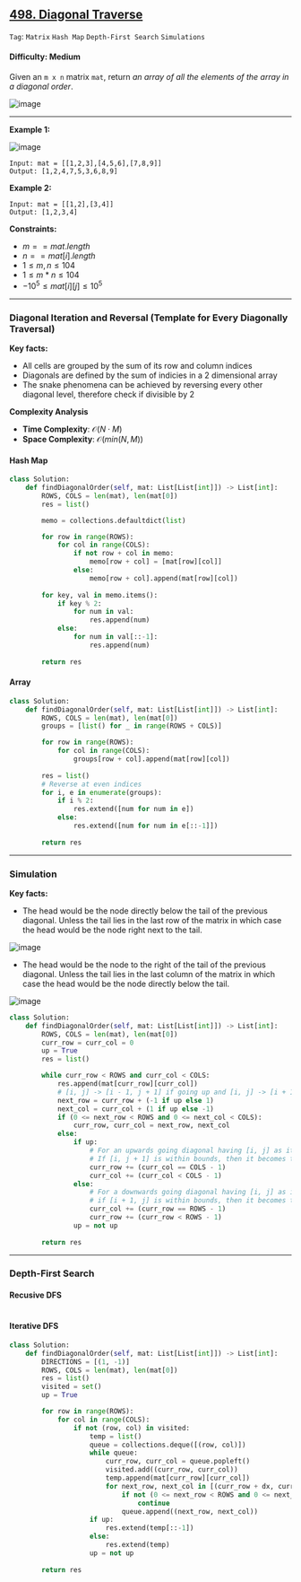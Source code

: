 ## [498. Diagonal Traverse](https://leetcode.com/problems/diagonal-traverse)

```Tag```: ```Matrix``` ```Hash Map``` ```Depth-First Search``` ```Simulations```

#### Difficulty: Medium

Given an ```m x n``` matrix ```mat```, return _an array of all the elements of the array in a diagonal order_.

![image](https://github.com/quananhle/Python/assets/35042430/5bcaa21a-c794-4a71-90ef-6ddedba64d9e)

---

__Example 1:__

![image](https://assets.leetcode.com/uploads/2021/04/10/diag1-grid.jpg)
```
Input: mat = [[1,2,3],[4,5,6],[7,8,9]]
Output: [1,2,4,7,5,3,6,8,9]
```

__Example 2:__
```
Input: mat = [[1,2],[3,4]]
Output: [1,2,3,4]
```

__Constraints:__

- $m == mat.length$
- $n == mat[i].length$
- $1 \le m, n \le 104$
- $1 \le m * n \le 104$
- $-10^5 \le mat[i][j] \le 10^5$

---

###  Diagonal Iteration and Reversal (Template for Every Diagonally Traversal)

__Key facts:__
- All cells are grouped by the sum of its row and column indices
- Diagonals are defined by the sum of indicies in a 2 dimensional array
- The snake phenomena can be achieved by reversing every other diagonal level, therefore check if divisible by 2

__Complexity Analysis__

- __Time Complexity__: $\mathcal{O}(N \cdot M)$
- __Space Complexity__: $\mathcal{O}(min(N, M))$

#### Hash Map

```Python
class Solution:
    def findDiagonalOrder(self, mat: List[List[int]]) -> List[int]:
        ROWS, COLS = len(mat), len(mat[0])
        res = list()

        memo = collections.defaultdict(list)

        for row in range(ROWS):
            for col in range(COLS):
                if not row + col in memo:
                    memo[row + col] = [mat[row][col]]
                else:
                    memo[row + col].append(mat[row][col])
        
        for key, val in memo.items():
            if key % 2:
                for num in val:
                    res.append(num)
            else:
                for num in val[::-1]:
                    res.append(num)
        
        return res
```

#### Array

```Python
class Solution:
    def findDiagonalOrder(self, mat: List[List[int]]) -> List[int]:
        ROWS, COLS = len(mat), len(mat[0])
        groups = [list() for _ in range(ROWS + COLS)]

        for row in range(ROWS):
            for col in range(COLS):
                groups[row + col].append(mat[row][col])
        
        res = list()
        # Reverse at even indices
        for i, e in enumerate(groups):
            if i % 2:
                res.extend([num for num in e])
            else:
                res.extend([num for num in e[::-1]])
        
        return res
```

---

### Simulation

__Key facts:__

- The head would be the node directly below the tail of the previous diagonal. Unless the tail lies in the last row of the matrix in which case the head would be the node right next to the tail.

![image](https://leetcode.com/problems/diagonal-traverse/Figures/498/img4.png)

- The head would be the node to the right of the tail of the previous diagonal. Unless the tail lies in the last column of the matrix in which case the head would be the node directly below the tail.

![image](https://leetcode.com/problems/diagonal-traverse/Figures/498/img5.png)

```Python
class Solution:
    def findDiagonalOrder(self, mat: List[List[int]]) -> List[int]:
        ROWS, COLS = len(mat), len(mat[0])
        curr_row = curr_col = 0
        up = True
        res = list()

        while curr_row < ROWS and curr_col < COLS:
            res.append(mat[curr_row][curr_col])
            # [i, j] -> [i - 1, j + 1] if going up and [i, j] -> [i + 1][j - 1] if going down.
            next_row = curr_row + (-1 if up else 1)
            next_col = curr_col + (1 if up else -1)
            if (0 <= next_row < ROWS and 0 <= next_col < COLS):
                curr_row, curr_col = next_row, next_col
            else:
                if up:
                    # For an upwards going diagonal having [i, j] as its tail
                    # If [i, j + 1] is within bounds, then it becomes the next head. Otherwise, the element directly below
                    curr_row += (curr_col == COLS - 1)
                    curr_col += (curr_col < COLS - 1)
                else:
                    # For a downwards going diagonal having [i, j] as its tail
                    # if [i + 1, j] is within bounds, then it becomes the next head. Otherwise, the element directly below
                    curr_col += (curr_row == ROWS - 1)
                    curr_row += (curr_row < ROWS - 1)
                up = not up
    
        return res
```

---

### Depth-First Search

#### Recusive DFS

```Python

```

#### Iterative DFS

```Python
class Solution:
    def findDiagonalOrder(self, mat: List[List[int]]) -> List[int]:
        DIRECTIONS = [(1, -1)]
        ROWS, COLS = len(mat), len(mat[0])
        res = list()
        visited = set()
        up = True

        for row in range(ROWS):
            for col in range(COLS):
                if not (row, col) in visited:
                    temp = list()
                    queue = collections.deque([(row, col)])
                    while queue:
                        curr_row, curr_col = queue.popleft()
                        visited.add((curr_row, curr_col))
                        temp.append(mat[curr_row][curr_col])
                        for next_row, next_col in [(curr_row + dx, curr_col + dy) for dx, dy in DIRECTIONS]:
                            if not (0 <= next_row < ROWS and 0 <= next_col < COLS and not (next_row, next_col) in visited):
                                continue
                            queue.append((next_row, next_col))
                    if up:
                        res.extend(temp[::-1])
                    else:
                        res.extend(temp)
                    up = not up
        
        return res
```
